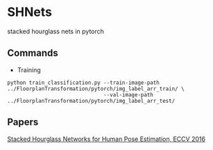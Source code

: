 # SHNets
stacked hourglass nets in pytorch

## Commands
- Training
```
python train_classification.py --train-image-path ../FloorplanTransformation/pytorch/img_label_arr_train/ \
                               --val-image-path ../FloorplanTransformation/pytorch/img_label_arr_test/
```

## Papers
[Stacked Hourglass Networks for Human Pose Estimation, ECCV 2016](https://arxiv.org/pdf/1603.06937.pdf)
